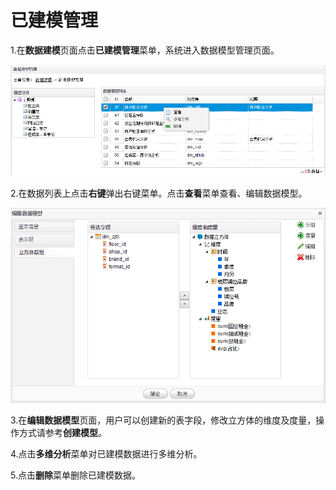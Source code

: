 # 已建模管理

1.在**数据建模**页面点击**已建模管理**菜单，系统进入数据模型管理页面。

![](/assets/import16.png)

2.在数据列表上点击**右键**弹出右键菜单。点击**查看**菜单查看、编辑数据模型。

![](/assets/import17.png)

3.在**编辑数据模型**页面，用户可以创建新的表字段，修改立方体的维度及度量，操作方式请参考**创建模型**。

4.点击**多维分析**菜单对已建模数据进行多维分析。

5.点击**删除**菜单删除已建模数据。

